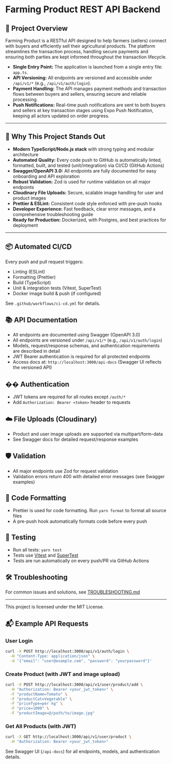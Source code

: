 # Farming Product REST API Backend

## 🌾 Project Overview
Farming Product is a RESTful API designed to help farmers (sellers) connect with buyers and efficiently sell their agricultural products. The platform streamlines the transaction process, handling secure payments and ensuring both parties are kept informed throughout the transaction lifecycle.

- **Single Entry Point:** The application is launched from a single entry file: `app.ts`.
- **API Versioning:** All endpoints are versioned and accessible under `/api/v1/*` (e.g., `/api/v1/auth/login`).
- **Payment Handling:** The API manages payment methods and transaction flows between buyers and sellers, ensuring secure and reliable processing.
- **Push Notifications:** Real-time push notifications are sent to both buyers and sellers at key transaction stages using Expo Push Notification, keeping all actors updated on order progress.

---

## 🚀 Why This Project Stands Out
- **Modern TypeScript/Node.js stack** with strong typing and modular architecture
- **Automated Quality:** Every code push to GitHub is automatically linted, formatted, built, and tested (unit/integration) via CI/CD (GitHub Actions)
- **Swagger/OpenAPI 3.0:** All endpoints are fully documented for easy onboarding and API exploration
- **Robust Validation:** Zod is used for runtime validation on all major endpoints
- **Cloudinary File Uploads:** Secure, scalable image handling for user and product images
- **Prettier & ESLint:** Consistent code style enforced with pre-push hooks
- **Developer Experience:** Fast feedback, clear error messages, and a comprehensive troubleshooting guide
- **Ready for Production:** Dockerized, with Postgres, and best practices for deployment

---

## 📦 Automated CI/CD
Every push and pull request triggers:
- Linting (ESLint)
- Formatting (Prettier)
- Build (TypeScript)
- Unit & integration tests (Vitest, SuperTest)
- Docker image build & push (if configured)

See `.github/workflows/ci-cd.yml` for details.

## 📚 API Documentation
- All endpoints are documented using Swagger (OpenAPI 3.0)
- All endpoints are versioned under `/api/v1/*` (e.g., `/api/v1/auth/login`)
- Models, request/response schemas, and authentication requirements are described in detail
- JWT Bearer authentication is required for all protected endpoints
- Access docs at: `http://localhost:3000/api-docs` (Swagger UI reflects the versioned API)

## �� Authentication
- JWT tokens are required for all routes except `/auth/*`
- Add `Authorization: Bearer <token>` header to requests

## ☁️ File Uploads (Cloudinary)
- Product and user image uploads are supported via multipart/form-data
- See Swagger docs for detailed request/response examples

## 🛡️ Validation
- All major endpoints use Zod for request validation
- Validation errors return 400 with detailed error messages (see Swagger examples)

## 🧹 Code Formatting
- Prettier is used for code formatting. Run `yarn format` to format all source files
- A pre-push hook automatically formats code before every push

## 🧪 Testing
- Run all tests: `yarn test`
- Tests use [Vitest](https://vitest.dev/) and [SuperTest](https://github.com/visionmedia/supertest)
- Tests are run automatically on every push/PR via GitHub Actions

## 🛠️ Troubleshooting
For common issues and solutions, see [TROUBLESHOOTING.md](./TROUBLESHOOTING.md)

---

This project is licensed under the MIT License.

## 📬 Example API Requests

### User Login
```bash
curl -X POST http://localhost:3000/api/v1/auth/login \
  -H "Content-Type: application/json" \
  -d '{"email": "user@example.com", "password": "yourpassword"}'
```

### Create Product (with JWT and image upload)
```bash
curl -X POST http://localhost:3000/api/v1/user/product/add \
  -H "Authorization: Bearer <your_jwt_token>" \
  -F "productName=Tomato" \
  -F "productCat=Vegetable" \
  -F "priceType=per kg" \
  -F "price=1000" \
  -F "productImage=@/path/to/image.jpg"
```

### Get All Products (with JWT)
```bash
curl -X GET http://localhost:3000/api/v1/user/product \
  -H "Authorization: Bearer <your_jwt_token>"
```

See Swagger UI (`/api-docs`) for all endpoints, models, and authentication details.
